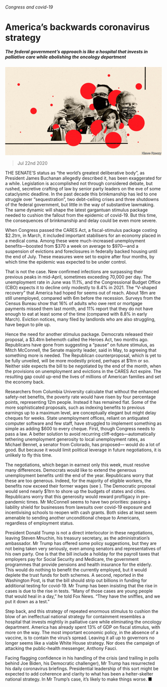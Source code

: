 ###### Congress and covid-19

# America’s backwards coronavirus strategy 

##### The federal government’s approach is like a hospital that invests in palliative care while abolishing the oncology department 

![image](images/20200725_USD001.jpg) 

> Jul 22nd 2020 

THE SENATE’S status as “the world’s greatest deliberative body”, as President James Buchanan allegedly described it, has been exaggerated for a while. Legislation is accomplished not through considered debate, but rushed, secretive crafting of law by senior party leaders on the eve of some cataclysmic deadline. In the past decade this brinkmanship has led to one struggle over “sequestration”, two debt-ceiling crises and three shutdowns of the federal government, but little in the way of substantive lawmaking. The same dynamic will shape the latest gargantuan stimulus package needed to cushion the fallout from the epidemic of covid-19. But this time, the consequences of brinkmanship and delay could be even more severe.

When Congress passed the CARES Act, a fiscal-stimulus package costing $2.2trn, in March, it included important stabilisers for an economy placed in a medical coma. Among these were much-increased unemployment benefits—boosted from $370 a week on average to $970—and a suspension of evictions and foreclosures in federally backed housing until the end of July. These measures were set to expire after four months, by which time the epidemic was expected to be under control.


That is not the case. New confirmed infections are surpassing their previous peaks in mid-April, sometimes exceeding 70,000 per day. The unemployment rate in June was 11.1%, and the Congressional Budget Office (CBO) expects it to decline only modestly to 8.4% in 2021. The “V-shaped recovery” that America had hoped for seems out of reach. About 18m are still unemployed, compared with 6m before the recession. Surveys from the Census Bureau show that 16% of adults who owe rent or mortgage payments missed them last month, and 11% report that they do not have enough to eat at least some of the time (compared with 8.8% in early March). Eviction notices, many filed by landlords who are also struggling, have begun to pile up.

Hence the need for another stimulus package. Democrats released their proposal, a $3.4trn behemoth called the Heroes Act, two months ago. Republicans have gone from suggesting a “pause” on future stimulus, as Mitch McConnell, the Senate majority leader, said in May, to agreeing that something more is needed. The Republican counterproposal, which is yet to be fully unveiled, will be more modestly priced, perhaps at $1trn or so. Neither side expects the bill to be negotiated by the end of the month, when the provisions on unemployment and evictions in the CARES Act expire. The resulting gap could up-end the lives of millions of American families and set the economy back.

Researchers from Columbia University calculate that without the enhanced safety-net benefits, the poverty rate would have risen by four percentage points, representing 12m people. Instead it has remained flat. Some of the more sophisticated proposals, such as indexing benefits to previous earnings up to a maximum level, are conceptually elegant but might delay cheques for weeks. State unemployment offices, reliant on antiquated computer software and few staff, have struggled to implement something as simple as adding $600 to every cheque. First, though Congress needs to pass a law. A better solution to avoid recurring cliff-edges—automatically tethering unemployment generosity to local unemployment rates, as Michael Bennet, a senator from Colorado, has proposed— would do a lot of good. But because it would limit political leverage in future negotiations, it is unlikely to fly this time.

The negotiations, which began in earnest only this week, must resolve many differences. Democrats would like to extend the generous unemployment benefits until the end of the year. Republicans worry that these are too generous. Indeed, for the majority of eligible workers, the benefits now exceed their former wages (see ). The Democratic proposal would send nearly $1trn to shore up the budgets of states and cities. Republicans worry that this generosity would reward profligacy in pre-pandemic times. Mr McConnell seems to have two priorities: passing a liability shield for businesses from lawsuits over covid-19 exposure and incentivising schools to reopen with cash grants. Both sides at least seem amenable to sending another unconditional cheque to Americans, regardless of employment status.

President Donald Trump is not a direct interlocutor in these negotiations, leaving Steven Mnuchin, his treasury secretary, as the administration’s ambassador. Mr Trump has offered some policy suggestions, but they are not being taken very seriously, even among senators and representatives of his own party. One is that the bill include a holiday for the payroll taxes that employers pay for Social Security and Medicare, the government programmes that provide pensions and health insurance for the elderly. This would do nothing to benefit the currently employed, but it would deplete the trust funds for both schemes. A second, reported in the Washington Post, is that the bill should strip out billions in funding for additional testing for covid-19. Mr Trump has been insisting that the rise in cases is due to the rise in tests. “Many of those cases are young people that would heal in a day,” he told Fox News. “They have the sniffles, and we put it down as a test.”

Step back, and this strategy of repeated enormous stimulus to cushion the blow of an ineffectual national strategy for containment resembles a hospital that invests mightily in palliative care while eliminating the oncology department. America has already spent 13% of GDP on fiscal stimulus, with more on the way. The most important economic policy, in the absence of a vaccine, is to contain the virus’s spread. Leaving it all up to governors no longer seems like a viable White House strategy. Nor does the campaign of attacking the public-health messenger, Anthony Fauci.

Facing flagging confidence in his handling of the crisis (and trailing in polls behind Joe Biden, his Democratic challenger), Mr Trump has resurrected his daily coronavirus briefings. Presidential leadership of this sort might be expected to add coherence and clarity to what has been a helter-skelter national strategy. In Mr Trump’s case, it’s likely to make things worse. ■

